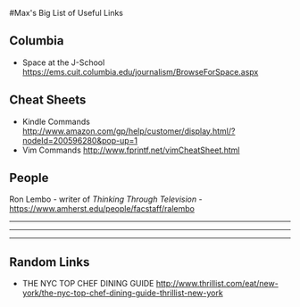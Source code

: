 #Max's Big List of Useful Links

## Columbia

* Space at the J-School <https://ems.cuit.columbia.edu/journalism/BrowseForSpace.aspx>

## Cheat Sheets

* Kindle Commands <http://www.amazon.com/gp/help/customer/display.html/?nodeId=200596280&pop-up=1>
* Vim Commands <http://www.fprintf.net/vimCheatSheet.html>

## People

Ron Lembo - writer of *Thinking Through Television* - <https://www.amherst.edu/people/facstaff/ralembo>

***
***
***

## Random Links

* THE NYC TOP CHEF DINING GUIDE <http://www.thrillist.com/eat/new-york/the-nyc-top-chef-dining-guide-thrillist-new-york>